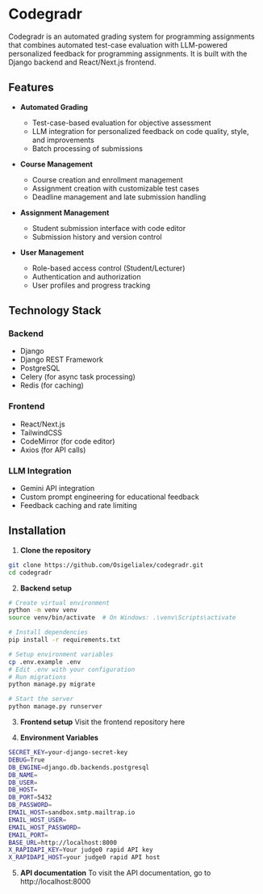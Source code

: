 # Codegradr

Codegradr is an automated grading system for programming assignments that combines automated test-case evaluation with LLM-powered personalized feedback for programming assignments. It is built with the Django backend and React/Next.js frontend.

## Features

- **Automated Grading**
  - Test-case-based evaluation for objective assessment
  - LLM integration for personalized feedback on code quality, style, and improvements
  - Batch processing of submissions
  
- **Course Management**
  - Course creation and enrollment management
  - Assignment creation with customizable test cases
  - Deadline management and late submission handling
  
- **Assignment Management**
  - Student submission interface with code editor
  - Submission history and version control
  
- **User Management**
  - Role-based access control (Student/Lecturer)
  - Authentication and authorization
  - User profiles and progress tracking

## Technology Stack

### Backend
- Django
- Django REST Framework
- PostgreSQL
- Celery (for async task processing)
- Redis (for caching)

### Frontend
- React/Next.js
- TailwindCSS
- CodeMirror (for code editor)
- Axios (for API calls)

### LLM Integration
- Gemini API integration
- Custom prompt engineering for educational feedback
- Feedback caching and rate limiting

## Installation

1. **Clone the repository**
```bash
git clone https://github.com/Osigelialex/codegradr.git
cd codegradr
```

2. **Backend setup**
```bash
# Create virtual environment
python -m venv venv
source venv/bin/activate  # On Windows: .\venv\Scripts\activate

# Install dependencies
pip install -r requirements.txt

# Setup environment variables
cp .env.example .env
# Edit .env with your configuration
# Run migrations
python manage.py migrate

# Start the server
python manage.py runserver
```

3. **Frontend setup**
Visit the frontend repository here 

4. **Environment Variables**
```bash
SECRET_KEY=your-django-secret-key
DEBUG=True
DB_ENGINE=django.db.backends.postgresql
DB_NAME=
DB_USER=
DB_HOST=
DB_PORT=5432
DB_PASSWORD=
EMAIL_HOST=sandbox.smtp.mailtrap.io
EMAIL_HOST_USER=
EMAIL_HOST_PASSWORD=
EMAIL_PORT=
BASE_URL=http://localhost:8000
X_RAPIDAPI_KEY=Your judge0 rapid API key
X_RAPIDAPI_HOST=your judge0 rapid API host
```

5. **API documentation**
To visit the API documentation, go to http://localhost:8000
